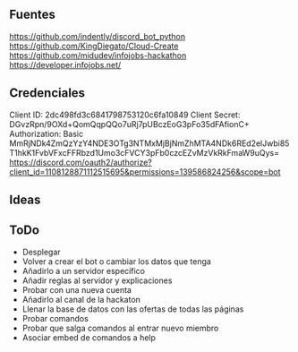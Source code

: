 ## Fuentes
https://github.com/indently/discord_bot_python
https://github.com/KingDiegato/Cloud-Create
https://github.com/midudev/infojobs-hackathon
https://developer.infojobs.net/

## Credenciales
Client ID: 2dc498fd3c6841798753120c6fa10849
Client Secret: DGvzRpn/9OXd+QomQqpQQo7uRj7pUBczEoG3pFo35dFAfionC+
Authorization: Basic MmRjNDk4ZmQzYzY4NDE3OTg3NTMxMjBjNmZhMTA4NDk6REd2elJwbi85T1hkK1FvbVFxcFFRbzd1Umo3cFVCY3pFb0czcEZvMzVkRkFmaW9uQys=
https://discord.com/oauth2/authorize?client_id=1108128871112515695&permissions=139586824256&scope=bot

## Ideas

## ToDo
* Desplegar
* Volver a crear el bot o cambiar los datos que tenga
* Añadirlo a un servidor específico
* Añadir reglas al servidor y explicaciones
* Probar con una nueva cuenta
* Añadirlo al canal de la hackaton
* Llenar la base de datos con las ofertas de todas las páginas
* Probar comandos
* Probar que salga comandos al entrar nuevo miembro
* Asociar embed de comandos a help